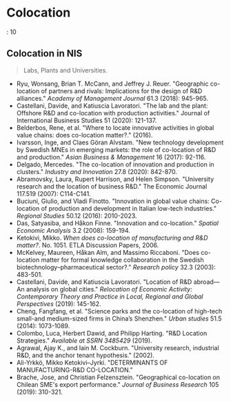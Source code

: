 # Colocation

: 10

## Colocation in NIS

> Labs, Plants and Universities.
> 
- Ryu, Wonsang, Brian T. McCann, and Jeffrey J. Reuer. "Geographic 
co-location of partners and rivals: Implications for the design of 
R&D alliances." *Academy of Management Journal* 61.3 (2018): 945-965.
- Castellani, Davide, and Katiuscia Lavoratori. "The lab and the plant: Offshore R&D and co-location with production activities." Journal of International Business Studies 51 (2020): 121-137.
- Belderbos, Rene, et al. "Where to locate innovative activities in global value chains: does co-location matter?." (2016).
- Ivarsson, Inge, and Claes Göran Alvstam. "New technology development by 
Swedish MNEs in emerging markets: the role of co-location of R&D and
 production." *Asian Business & Management* 16 (2017): 92-116.
- Delgado, Mercedes. "The co-location of innovation and production in clusters." *Industry and Innovation* 27.8 (2020): 842-870.
- Abramovsky, Laura, Rupert Harrison, and Helen Simpson. "University research and the location of business R&D." The Economic Journal 117.519 (2007): C114-C141.
- Buciuni, Giulio, and Vladi Finotto. "Innovation in global value chains: 
Co-location of production and development in Italian low-tech 
industries." *Regional Studies* 50.12 (2016): 2010-2023.
- Das, Satyasiba, and Håkon Finne. "Innovation and co-location." *Spatial Economic Analysis* 3.2 (2008): 159-194.
- Ketokivi, Mikko. *When does co-location of manufacturing and R&D matter?*. No. 1051. ETLA Discussion Papers, 2006.
- McKelvey, Maureen, Håkan Alm, and Massimo Riccaboni. "Does co-location 
matter for formal knowledge collaboration in the Swedish 
biotechnology–pharmaceutical sector?." *Research policy* 32.3 (2003): 483-501.
- Castellani, Davide, and Katiuscia Lavoratori. "Location of R&D abroad—An analysis on global cities." *Relocation of Economic Activity: Contemporary Theory and Practice in Local, Regional and Global Perspectives* (2019): 145-162.
- Cheng, Fangfang, et al. "Science parks and the co-location of high-tech small-and medium-sized firms in China’s Shenzhen." *Urban studies* 51.5 (2014): 1073-1089.
- Colombo, Luca, Herbert Dawid, and Philipp Harting. "R&D Location Strategies." *Available at SSRN 3485429* (2019).
- Agrawal, Ajay K., and Iain M. Cockburn. "University research, industrial R&D, and the anchor tenant hypothesis." (2002).
- Ali-Yrkkö, Mikko Ketokivi–Jyrki. "DETERMINANTS OF MANUFACTURING-R&D CO-LOCATION.”
- Brache, Jose, and Christian Felzensztein. "Geographical co-location on Chilean SME's export performance." *Journal of Business Research* 105 (2019): 310-321.